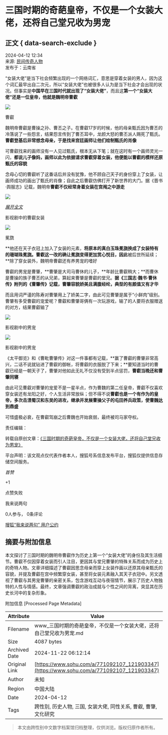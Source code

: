 # 三国时期的奇葩皇帝，不仅是一个女装大佬，还将自己堂兄收为男宠

## 正文 { data-search-exclude }


2024-04-12 12:34  
来源: [民间传奇人物](https://www.sohu.com/a/771092107_121903347?spm=smpc.content-abroad.content.1.1732255892874tK3NNs2)  
发布于：云南省  

“女装大佬”是当下社会频繁出现的一个网络词汇，意思是穿着女装的男人，因为这个词汇最早出自二次元，所以“女装大佬”也被很多人认为是当下社会才会出现的状况。但事实是**中国早在三国时代就出现了“女装大佬”**，而且这**第一个“女装大佬”还是一位皇帝，他就是魏明帝曹叡**

![](//q0.itc.cn/images01/20240412/74145f151d8247e49459b93bfeb71b4b.jpeg)

曹叡

魏明帝曹叡是曹操之孙、曹丕之子。在曹叡17岁的时候，他的母亲甄氏因为曹丕的冷落说了一些怨言，结果怨言传到了曹丕耳中，龙颜大怒的曹丕派人赐死了甄氏。**曹叡登基后非常想念母亲，于是找来宫廷画师让他们绘制甄氏的肖像**

可曹叡找来的画师没有一人见过甄氏，根本无从下笔；就在这时有一个画师灵光一闪，**都说儿子像妈，画师以此为依据请求曹叡穿着女装，他便能以曹叡的模样还原甄氏的容貌**

念母心切的曹叡听了这番话后并没有犹豫，他不顾自己天子的身份穿上了女装，让画师成功的画出了甄氏的肖像；自此之后曹叡仿佛打开了新世界的大门。据《晋书·舆服志》记载，魏明帝**曹叡不仅经常身着女装在宫闱之中游走**

![](//q3.itc.cn/images01/20240412/82508ae6fb2c4a5ab07684c18a4387ed.jpeg)

[_展开全文_](javascript:;)

影视剧中的曹叡女装

![](//q8.itc.cn/images01/20240412/32769cbab08147718a570da0b98d1427.jpeg)

冕旒

**他还在天子衣冠上加入了女装的元素，**将原本的真白玉珠冕旒换成了女装特有的珊瑚珠冕旒。曹叡这一改的确让冕旒变得更加赏心悦目，因此**被后世所延续；**除了穿女装外，魏明帝曹叡还有养男宠的嗜好

曹叡的男宠是曹肇，**曹肇是大司马曹休的儿子，**年龄比曹叡稍大；**而曹休是曹操的族子曹丕的从兄弟，算起来曹肇是曹叡的堂兄。**据《三国志·魏书·曹休传》附列的《曹肇传》记载，曹肇容貌娇美且满腹经纶，典型的有颜值又有才华**

而且用词严谨的陈寿对曹肇用上了娇美二字，由此可见曹肇是属于“小鲜肉”级别。曹肇有多受曹叡的宠爱呢？曹叡和曹肇哥俩有一次玩游戏，输了的人要将衣服赠送的对方，结果曹叡输了

![](//q1.itc.cn/images01/20240412/46332a9a6da7487180bcfb08da0949df.jpeg)

影视剧中的男宠

![](//q4.itc.cn/images01/20240412/ea941ea0678b4d74bdbe3fb2466f7a4f.jpeg)

影视剧中的男宠

《太平御览》和《曹毗曹肇传》对这一件事都有记载，**赢了曹叡的曹肇非常高兴，二话不说就钻进了曹叡的御帐，将曹叡的衣服脱了下来；**要知道当时的曹叡已经是一朝天子了，曹肇对他如此无礼不仅没有受到半点惩罚，**曹叡当晚还和曹肇同寝**

由此可见曹叡对曹肇的宠爱不是一星半点，作为曹魏的第二任皇帝，曹叡不仅喜欢穿女装还有龙阳之好，个人生活非常放纵；但不得不说**曹叡也是一个有作为的皇帝，多次击溃蜀汉和东吴的进攻，继承并发展曹操父子的屯田养兵政策，使曹魏达到鼎盛**

可惜盛极必衰，在曹叡驾崩之后曹魏也开始衰弱，最终被司马家夺权。  

责任编辑：  

转载自原创文章：[《三国时期的奇葩皇帝，不仅是一个女装大佬，还将自己堂兄收为男宠》](/a/695817931_121245999)  

平台声明：该文观点仅代表作者本人，搜狐号系信息发布平台，搜狐仅提供信息存储空间服务。  

_首赞_

+1  

点赞失败  

我来说两句  

0人参与， 0条评论  

[搜狐“我来说两句” 用户公约](http://zt.pinglun.sohu.com/s2014/sljyhgy/index.shtml)

## 摘要与附加信息

<!-- tcd_abstract -->
本文探讨了三国时期的魏明帝曹叡作为历史上第一个“女装大佬”的身份及其生活细节。曹叡不仅因穿着女装而引人注目，更因其与堂兄曹肇的特殊关系而成为历史上的奇特人物。文章详细描述了曹叡因思念母亲而穿上女装作画以还原其母亲甄氏的容貌，并提及曹叡在宫中频繁穿女装，甚至将女装元素融入其天子衣冠中。另文透视了曹叡与其男宠曹肇的亲密关系，包含游戏互动与夜宿情节，展示了历史人物独特的人性与情感。最终，文章强调曹叡的政治成就与个性之间的背离，突显其在历史长河中的复杂形象。
<!-- tcd_abstract_end -->

附加信息 [Processed Page Metadata]

| Attribute       | Value                                  |
|-----------------|----------------------------------------|
| Filename        | www_三国时期的奇葩皇帝，不仅是一个女装大佬，还将自己堂兄收为男宠.md                             |
| Size            | 4087 bytes                           |
| Archived Date   | 2024-11-22 06:12:14                             |
| Original Link   | [https://www.sohu.com/a/771092107_121903347](https://www.sohu.com/a/771092107_121903347)                       |
| Author          | 未知                               |
| Region          | 中国大陆                               |
| Date            | 2024-04-12                                 |
| Tags            | 跨性别, 历史人物, 三国, 女装大佬, 同性关系, 曹叡, 曹肇, 文化研究                                 |
>
> 本文由跨性别中文数字档案馆归档整理，仅供浏览。版权归原作者所有。
>